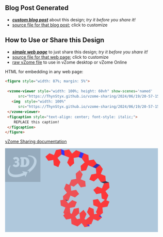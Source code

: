 
## Blog Post Generated

 - [***custom blog post***](<https://ThynStyx.github.io/vzome-sharing/2024/06/19/12-fold-projected-spiral-20-57-15.html>) about this design; *try it before you share it!*
 - [source file for that blog post](<https://github.com/ThynStyx/vzome-sharing/edit/main/_posts/2024-06-19-12-fold-projected-spiral-20-57-15.md>); click to customize
 


## How to Use or Share this Design

 - [***simple web page***](<https://ThynStyx.github.io/vzome-sharing/2024/06/19/20-57-15-12-fold-projected-spiral/>) to just share this design; *try it before you share it!*
 - [source file for that web page](<https://github.com/ThynStyx/vzome-sharing/edit/main/2024/06/19/20-57-15-12-fold-projected-spiral/index.md>); click to customize
 - [raw vZome file](<https://raw.githubusercontent.com/ThynStyx/vzome-sharing/main/2024/06/19/20-57-15-12-fold-projected-spiral/12-fold-projected-spiral.vZome>) to use in vZome desktop or vZome Online
 
 HTML for embedding in any web page:
 ```html
<figure style="width: 87%; margin: 5%">
  
  <vzome-viewer style="width: 100%; height: 60vh" show-scenes='named'
       src="https://ThynStyx.github.io/vzome-sharing/2024/06/19/20-57-15-12-fold-projected-spiral/12-fold-projected-spiral.vZome" >
    <img  style="width: 100%"
       src="https://ThynStyx.github.io/vzome-sharing/2024/06/19/20-57-15-12-fold-projected-spiral/12-fold-projected-spiral.png" >
  </vzome-viewer>
  <figcaption style="text-align: center; font-style: italic;">
     REPLACE this caption!
  </figcaption>
</figure>

 ```

[vZome Sharing documentation](https://vzome.github.io/vzome/sharing.html#how-it-works)

![Image](<12-fold-projected-spiral.png>)

